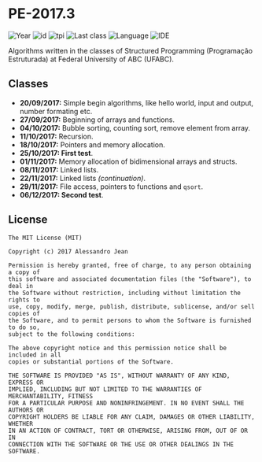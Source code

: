 # PE-2017.3 
![Year](https://img.shields.io/badge/year-2017.3-blue.svg) ![id](https://img.shields.io/badge/id-MCTA028--15-yellowgreen.svg) ![tpi](https://img.shields.io/badge/T--P--I-2--2--4-lightgrey.svg) ![Last class](https://img.shields.io/badge/last_class-2017.12.06-green.svg) ![Language](https://img.shields.io/badge/language-C-yellow.svg) ![IDE](https://img.shields.io/badge/IDE-VSCode-orange.svg)

Algorithms written in the classes of Structured Programming (Programação Estruturada) at Federal University of ABC (UFABC).

## Classes
- **20/09/2017:** Simple begin algorithms, like hello world, input and output, number formating etc.
- **27/09/2017:** Beginning of arrays and functions.
- **04/10/2017:** Bubble sorting, counting sort, remove element from array.
- **11/10/2017:** Recursion.
- **18/10/2017:** Pointers and memory allocation.
- **25/10/2017: First test**.
- **01/11/2017:** Memory allocation of bidimensional arrays and structs.
- **08/11/2017:** Linked lists.
- **22/11/2017:** Linked lists *(continuation)*.
- **29/11/2017:** File access, pointers to functions and `qsort`.
- **06/12/2017: Second test**.

## License

    The MIT License (MIT)

    Copyright (c) 2017 Alessandro Jean

    Permission is hereby granted, free of charge, to any person obtaining a copy of
    this software and associated documentation files (the "Software"), to deal in
    the Software without restriction, including without limitation the rights to
    use, copy, modify, merge, publish, distribute, sublicense, and/or sell copies of
    the Software, and to permit persons to whom the Software is furnished to do so,
    subject to the following conditions:
    
    The above copyright notice and this permission notice shall be included in all
    copies or substantial portions of the Software.

    THE SOFTWARE IS PROVIDED "AS IS", WITHOUT WARRANTY OF ANY KIND, EXPRESS OR
    IMPLIED, INCLUDING BUT NOT LIMITED TO THE WARRANTIES OF MERCHANTABILITY, FITNESS
    FOR A PARTICULAR PURPOSE AND NONINFRINGEMENT. IN NO EVENT SHALL THE AUTHORS OR
    COPYRIGHT HOLDERS BE LIABLE FOR ANY CLAIM, DAMAGES OR OTHER LIABILITY, WHETHER
    IN AN ACTION OF CONTRACT, TORT OR OTHERWISE, ARISING FROM, OUT OF OR IN
    CONNECTION WITH THE SOFTWARE OR THE USE OR OTHER DEALINGS IN THE SOFTWARE.
